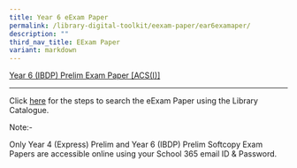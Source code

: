 ```yaml
---
title: Year 6 eExam Paper
permalink: /library-digital-toolkit/eexam-paper/ear6examaper/
description: ""
third_nav_title: EExam Paper
variant: markdown
---
```

[Year 6 (IBDP) Prelim Exam Paper \[ACS(I)\]](https://schoolibrary.moe.edu.sg/anglochineseindependent/cgi-bin/spydus.exe/ENQ/WPAC/BIBENQ?QRY=SVL(YEAR6IBDPPRELIM)&NRECS=20)

* * *

Click [here](/files/Library/Search_for_eExam_Paper.pdf) for the steps to search the eExam Paper using the Library Catalogue.

Note:-

Only Year 4 (Express) Prelim and Year 6 (IBDP) Prelim Softcopy Exam Papers are accessible online using your School 365 email ID & Password.
